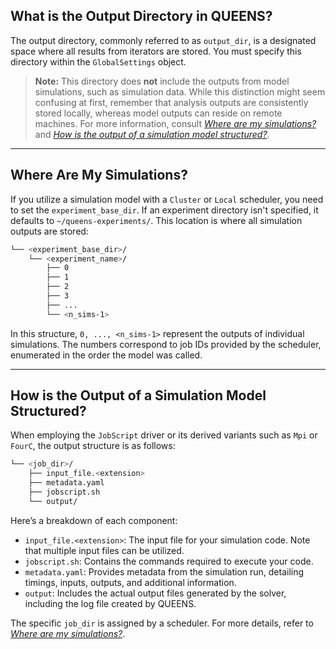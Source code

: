 ## What is the Output Directory in QUEENS?

The output directory, commonly referred to as `output_dir`, is a designated space where all results from iterators are stored. You must specify this directory within the `GlobalSettings` object. 

> **Note:** This directory does **not** include the outputs from model simulations, such as simulation data. While this distinction might seem confusing at first, remember that analysis outputs are consistently stored locally, whereas model outputs can reside on remote machines. For more information, consult *[Where are my simulations?](#where-are-my-simulations)* and *[How is the output of a simulation model structured?](#how-is-the-output-of-a-simulation-model-structured)*.

---

## Where Are My Simulations?

If you utilize a simulation model with a `Cluster` or `Local` scheduler, you need to set the `experiment_base_dir`. If an experiment directory isn't specified, it defaults to `~/queens-experiments/`. This location is where all simulation outputs are stored:

```bash
└── <experiment_base_dir>/
    └── <experiment_name>/
        ├── 0
        ├── 1
        ├── 2
        ├── 3
        ├── ...
        └── <n_sims-1>
```

In this structure, `0, ..., <n_sims-1>` represent the outputs of individual simulations. The numbers correspond to job IDs provided by the scheduler, enumerated in the order the model was called.

---

## How is the Output of a Simulation Model Structured?

When employing the `JobScript` driver or its derived variants such as `Mpi` or `FourC`, the output structure is as follows:

```bash
└── <job_dir>/
    ├── input_file.<extension>
    ├── metadata.yaml
    ├── jobscript.sh
    └── output/
```

Here’s a breakdown of each component:

- `input_file.<extension>`: The input file for your simulation code. Note that multiple input files can be utilized.
- `jobscript.sh`: Contains the commands required to execute your code.
- `metadata.yaml`: Provides metadata from the simulation run, detailing timings, inputs, outputs, and additional information.
- `output`: Includes the actual output files generated by the solver, including the log file created by QUEENS.

The specific `job_dir` is assigned by a scheduler. For more details, refer to *[Where are my simulations?](#where-are-my-simulations)*.